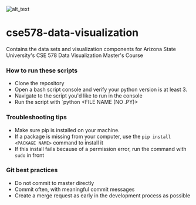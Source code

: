 ![alt_text](https://www.eiseverywhere.com/file_uploads/4b34f53e1cfee09019a347c6c84e2ccc_asu_fultonengineering_horiz_rgb_maroongold_150ppi.png)

# cse578-data-visualization
Contains the data sets and visualization components for Arizona State University's CSE 578 Data Visualization Master's Course

### How to run these scripts
- Clone the repository
- Open a bash script console and verify your python version is at least 3.
- Navigate to the script you'd like to run in the console
- Run the script with `python <FILE NAME (NO .PY)>

### Troubleshooting tips
- Make sure pip is installed on your machine.
- If a package is missing from your computer, use the `pip install <PACKAGE NAME>` command to install it
- If this install fails because of a permission error, run the command with `sudo` in front

### Git best practices
- Do not commit to master directly
- Commit often, with meaningful commit messages
- Create a merge request as early in the development process as possible
